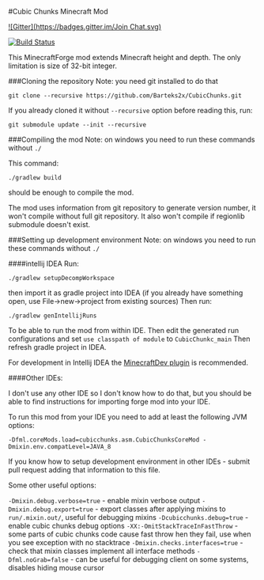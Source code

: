 #Cubic Chunks Minecraft Mod

[![Gitter](https://badges.gitter.im/Join Chat.svg)](https://gitter.im/CubicChunks-dev/Lobby?utm_source=badge&utm_medium=badge&utm_campaign=pr-badge&utm_content=badge)

[![Build Status](https://travis-ci.org/Barteks2x/CubicChunks.svg?branch=master)](https://travis-ci.org/Barteks2x/CubicChunks)

This MinecraftForge mod extends Minecraft height and depth. The only limitation is size of 32-bit integer.

###Cloning the repository
Note: you need git installed to do that
```
git clone --recursive https://github.com/Barteks2x/CubicChunks.git
```
If you already cloned it without `--recursive` option before reading this, run:
```
git submodule update --init --recursive
```

###Compiling the mod
Note: on windows you need to run these commands without `./`

This command:
```
./gradlew build
```
should be enough to compile the mod.

The mod uses information from git repository to generate version number, it won't compile without full git repository. It also won't compile if regionlib submodule doesn't exist.

###Setting up development environment
Note: on windows you need to run these commands without `./`

####intellij IDEA
Run:
```
./gradlew setupDecompWorkspace
```
then import it as gradle project into IDEA (if you already have something open, use File->new->project from existing sources)
Then run:
```
./gradlew genIntellijRuns
```
To be able to run the mod from within IDE. Then edit the generated run configurations and set `use classpath of module` to `CubicChunkc_main`
Then refresh gradle project in IDEA.

For development in Intellij IDEA the [MinecraftDev plugin](https://plugins.jetbrains.com/idea/plugin/8327-minecraft-development) is recommended.


####Other IDEs:

I don't use any other IDE so I don't know how to do that, but you should be able to find instructions for importing forge mod into your IDE.

To run this mod from your IDE you need to add at least the following JVM options:
```
-Dfml.coreMods.load=cubicchunks.asm.CubicChunksCoreMod -Dmixin.env.compatLevel=JAVA_8
```

If you know how to setup development environment in other IDEs - submit pull request adding that information to this file.

Some other useful options:

`-Dmixin.debug.verbose=true` - enable mixin verbose output
`-Dmixin.debug.export=true` - export classes after applying mixins to `run/.mixin.out/`, useful for debugging mixins
`-Dcubicchunks.debug=true` - enable cubic chunks debug options
`-XX:-OmitStackTraceInFastThrow` - some parts of cubic chunks code cause fast throw hen they fail, use when you see exception with no stacktrace
`-Dmixin.checks.interfaces=true` - check that mixin classes implement all interface methods
`-Dfml.noGrab=false` - can be useful for debugging client on some systems, disables hiding mouse cursor


